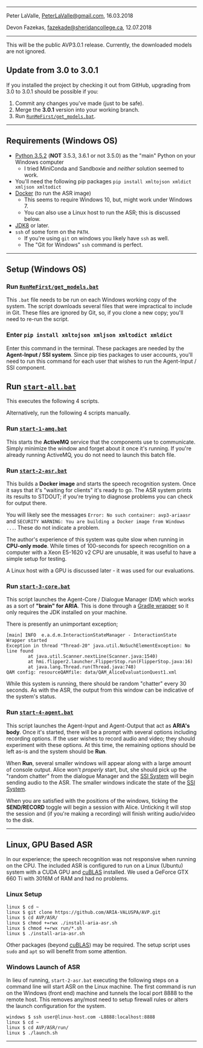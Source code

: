 -------------------------------------------------
Peter LaValle, <PeterLaValle@gmail.com>, 16.03.2018

Devon Fazekas, <fazekade@sheridancollege.ca>, 12.07.2018

-------------------------------------------------

This will be the public AVP3.0.1 release.
Currently, the downloaded models are not ignored.

## Update from 3.0 to 3.0.1

If you installed the project by checking it out from GitHub, upgrading from 3.0 to 3.0.1 should be possible if you:

1. Commit any changes you've made (just to be safe).
2. Merge the **3.0.1** version into your working branch.
3. Run [`RunMeFirst/get_models.bat`](RunMeFirst/get_models.bat).

-------------------------------------------------

## Requirements (Windows OS)

- [Python 3.5.2](https://www.python.org/downloads/release/python-352/) (**NOT** 3.5.3, 3.6.1 or not 3.5.0) as the "main" Python on your Windows computer
    - I tried MiniConda and Sandboxie and *neither* solution seemed to work.
- You'll need the following pip packages `pip install xmltojson xmldict xmljson xmltodict`
- [Docker](https://store.docker.com/editions/community/docker-ce-desktop-windows) (to run the ASR image)
    - This seems to require Windows 10, but, might work under Windows 7.
    - You can also use a Linux host to run the ASR; this is discussed below.
- [JDK8](http://www.oracle.com/technetwork/java/javase/downloads/jdk8-downloads-2133151.html) or later.
- `ssh` of some form on the `PATH`.
    - If you're using `git` on windows you likely have `ssh` as well.
    - The "Git for Windows" `ssh` command is perfect.

-------------------------------------------------

## Setup (Windows OS)

### Run [`RunMeFirst/get_models.bat`](RunMeFirst/get_models.bat)

This `.bat` file needs to be run on each Windows working copy of the system.
The script downloads several files that were impractical to include in Git.
These files are ignored by Git, so, if you clone a new copy; you'll need to re-run the script.

### Enter `pip install xmltojson xmljson xmltodict xmldict`

Enter this command in the terminal. These packages are needed by the **Agent-Input / SSI system**.
Since pip ties packages to user accounts, you'll need to run this command for each user that wishes to run the Agent-Input / SSI component.

## Run [`start-all.bat`](start-all.bat)

This executes the following 4 scripts.

Alternatively, run the following 4 scripts manually.

### Run [`start-1-amq.bat`](start-1-amq.bat)

This starts the **ActiveMQ** service that the components use to communicate. Simply minimize the window and forget about it once it's running. If you're already running ActiveMQ, you do not need to launch this batch file.

### Run [`start-2-asr.bat`](start-2-asr.bat)

This builds a **Docker image** and starts the speech recognition system.
Once it says that it's "waiting for clients" it's ready to go.
The ASR system prints its results to STDOUT; if you're trying to diagnose problems you can check for output there.

You will likely see the messages `Error: No such container: avp3-ariaasr` and `SECURITY WARNING: You are building a Docker image from Windows ...`.
These do not indicate a problem.

The author's experience of this system was quite slow when running in **CPU-only mode**.
While times of 100-seconds for speech recognition on a computer with a Xeon E5-1620 v2 CPU are unusable, it was useful to have a simple setup for testing.

A Linux host with a GPU is discussed later - it was used for our evaluations.

### Run [`start-3-core.bat`](start-3-core.bat)

This script launches the Agent-Core / Dialogue Manager (DM) which works as a sort of **"brain" for ARIA**.
This is done through a [Gradle wrapper](https://docs.gradle.org/current/userguide/gradle_wrapper.html) so it only requires the JDK installed on your machine.

There is presently an unimportant exception;

```
[main] INFO  e.a.d.m.InteractionStateManager - InteractionState Wrapper started
Exception in thread "Thread-20" java.util.NoSuchElementException: No line found
        at java.util.Scanner.nextLine(Scanner.java:1540)
        at hmi.flipper2.launcher.FlipperStop.run(FlipperStop.java:16)
        at java.lang.Thread.run(Thread.java:748)
QAM config: resourceQAMfile: data/QAM_AliceEvaluationQuest1.xml
```

While this system is running, there should be random "chatter" every 30 seconds.
As with the ASR, the output from this window can be indicative of the system's status.

### Run [`start-4-agent.bat`](start-4-agent.bat)

This script launches the Agent-Input and Agent-Output that act as **ARIA's body**.
Once it's started, there will be a prompt with several options including recording options.
If the user wishes to record audio and video; they should experiment with these options.
At this time, the remaining options should be left as-is and the system should be **Run**.

When **Run**, several smaller windows will appear along with a large amount of console output.
Alice won't *properly* start, but, she should pick up the "random chatter" from the dialogue Manager and the [SSI System][ssi] will begin sending audio to the ASR.
The smaller windows indicate the state of the [SSI System][ssi].

When you are satisfied with the positions of the windows, ticking the **SEND/RECORD** toggle will begin a session with Alice.
Unticking it will stop the session and (if you're making a recording) will finish writing audio/video to the disk.

-------------------------------------------------

## Linux, GPU Based ASR

In our experience; the speech recognition was not responsive when running on the CPU.
The included ASR is configured to run on a Linux (Ubuntu) system with a CUDA GPU and [cuBLAS][cuBLAS] installed.
We used a GeForce GTX 660 Ti with 3016M of RAM and had no problems.

### Linux Setup

```
linux $ cd ~
linux $ git clone https://github.com/ARIA-VALUSPA/AVP.git
linux $ cd AVP/ASR/
linux $ chmod +=rwx ./install-aria-asr.sh
linux $ chmod +=rwx run/*.sh
linux $ ./install-aria-asr.sh
```

Other packages (beyond [cuBLAS][cuBLAS]) may be required.
The setup script uses `sudo` and `apt` so will benefit from some attention.

### Windows Launch of ASR

In lieu of running, `start-2-asr.bat` executing the following steps on a command line will start ASR on the Linux machine.
The first command is run on the Windows (front end) machine and tunnels the local port 8888 to the remote host.
This removes any/most need to setup firewall rules or alters the launch configuration for the system.

```
windows $ ssh user@linux-host.com -L8888:localhost:8888
linux $ cd ~
linux $ cd AVP/ASR/run/
linux $ ./launch.sh
```

[ssi]: https://www.informatik.uni-augsburg.de/lehrstuehle/hcm/projects/tools/ssi/
[cuBLAS]: https://developer.nvidia.com/cublas

-------------------------------------------------
